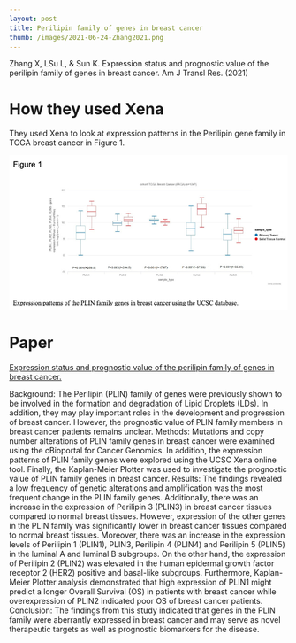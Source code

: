 ```yaml
---
layout: post
title: Perilipin family of genes in breast cancer
thumb: /images/2021-06-24-Zhang2021.png
---
```


Zhang X, LSu L, & Sun K. Expression status and prognostic value of the perilipin family of genes in breast cancer. Am J Transl Res. (2021)

# How they used Xena
They used Xena to look at expression patterns in the Perilipin gene family in TCGA breast cancer in Figure 1.

![](/images/2021-06-24-Zhang2021.png)

# Paper
[Expression status and prognostic value of the perilipin family of genes in breast cancer.](https://www.ncbi.nlm.nih.gov/pmc/articles/PMC8205812/)

Background: The Perilipin (PLIN) family of genes were previously shown to be involved in the formation and degradation of Lipid Droplets (LDs). In addition, they may play important roles in the development and progression of breast cancer. However, the prognostic value of PLIN family members in breast cancer patients remains unclear. Methods: Mutations and copy number alterations of PLIN family genes in breast cancer were examined using the cBioportal for Cancer Genomics. In addition, the expression patterns of PLIN family genes were explored using the UCSC Xena online tool. Finally, the Kaplan-Meier Plotter was used to investigate the prognostic value of PLIN family genes in breast cancer. Results: The findings revealed a low frequency of genetic alterations and amplification was the most frequent change in the PLIN family genes. Additionally, there was an increase in the expression of Perilipin 3 (PLIN3) in breast cancer tissues compared to normal breast tissues. However, expression of the other genes in the PLIN family was significantly lower in breast cancer tissues compared to normal breast tissues. Moreover, there was an increase in the expression levels of Perilipin 1 (PLIN1), PLIN3, Perilipin 4 (PLIN4) and Perilipin 5 (PLIN5) in the luminal A and luminal B subgroups. On the other hand, the expression of Perilipin 2 (PLIN2) was elevated in the human epidermal growth factor receptor 2 (HER2) positive and basal-like subgroups. Furthermore, Kaplan-Meier Plotter analysis demonstrated that high expression of PLIN1 might predict a longer Overall Survival (OS) in patients with breast cancer while overexpression of PLIN2 indicated poor OS of breast cancer patients. Conclusion: The findings from this study indicated that genes in the PLIN family were aberrantly expressed in breast cancer and may serve as novel therapeutic targets as well as prognostic biomarkers for the disease.
